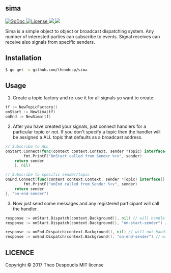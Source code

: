 sima
---
<a href="https://godoc.org/github.com/theodesp/sima">
<img src="https://godoc.org/github.com/theodesp/sima?status.svg" alt="GoDoc">
</a>

<a href="https://opensource.org/licenses/MIT" rel="nofollow">
<img src="https://img.shields.io/github/license/mashape/apistatus.svg" alt="License"/>
</a>

<a href="https://travis-ci.org/theodesp/sima" rel="nofollow">
<img src="https://travis-ci.org/theodesp/sima.svg?branch=master" />
</a>

<a href="https://codecov.io/gh/theodesp/sima">
  <img src="https://codecov.io/gh/theodesp/sima/branch/master/graph/badge.svg" />
</a>

Sima is a simple object to object or broadcast dispatching system. 
Any number of interested parties can subscribe to events. 
Signal receives can receive also signals from specific senders.

## Installation
```bash
$ go get -u github.com/theodesp/sima
```

## Usage
1. Create a topic factory and re-use it for all signals yo want to create:

```go
tf := NewTopicFactory()
onStart := NewSima(tf)
onEnd := NewSima(tf)
```

2. After you have created your signals, just connect handlers for a particular topic or not. If you don't specify a topic then the handler will be assigned a ALL topic that defaults as a broadcast address.
```go
// Subscribe to ALL
onStart.Connect(func(context context.Context, sender *Topic) interface{} {
		fmt.PrintF("OnStart called from Sender %+v", sender)
    return sender
	}, nil)

// Subscribe to specific sender/topic
onEnd.Connect(func(context context.Context, sender *Topic) interface{} {
		fmt.PrintF("onEnd called from Sender %+v", sender)
    return sender
}, "on-end-sender")
```

3. Now just send some messages and any registered participant will call the handler.
```go
response := onStart.Dispatch(context.Background(), nil) // will handle
response := onStart.Dispatch(context.Background(), "on-start-sender") // will not handle

response := onEnd.Dispatch(context.Background(), nil) // will not handle
response := onEnd.Dispatch(context.Background(), "on-end-sender") // will handle
```

## LICENCE
Copyright © 2017 Theo Despoudis MIT license
